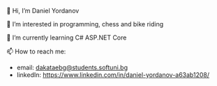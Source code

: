 👋 Hi, I’m Daniel Yordanov

👀 I’m interested in programming, chess and bike riding

🌱 I’m currently learning C# ASP.NET Core

📫 How to reach me: 
- email: dakataebg@students.softuni.bg 
- linkedIn: https://www.linkedin.com/in/daniel-yordanov-a63ab1208/
